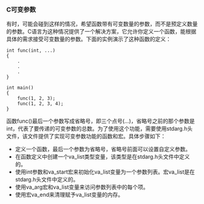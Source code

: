 ### C可变参数

有时，可能会碰到这样的情况，希望函数带有可变数量的参数，而不是预定义数量的参数。C语言为这种情况提供了一个解决方案，它允许你定义一个函数，能根据具体的需求接受可变数量的参数。下面的实例演示了这种函数的定义：

```
int func(int, ...)
{
	.
	.
	.
}

int main()
{
	func(1, 2, 3);
	func(1, 2, 3, 4);
}
```

函数func()最后一个参数写成省略号，即三个点号(...)，省略号之前的那个参数是int，代表了要传递的可变参数的总数。为了使用这个功能，需要使用stdarg.h头文件，该文件提供了实现可变参数功能的函数和宏。具体步骤如下：

* 定义一个函数，最后一个参数为省略号，省略号前面可以设置自定义参数。
* 在函数定义中创建一个va_list类型变量，该类型是在stdarg.h头文件中定义的。
* 使用int参数和va_start宏来初始化va_list变量为一个参数列表。宏va_list是在stdarg.h头文件中定义的。
* 使用va_arg宏和va_list变量来访问参数列表中的每个项。
* 使用宏va_end来清理赋予va_list变量的内存。


